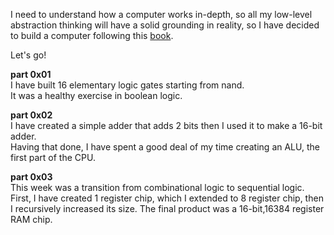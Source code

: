 
I need to understand how a computer works in-depth, so all my low-level abstraction thinking will have a solid grounding in reality, so I have decided to build a computer following this <a href=https://www.amazon.com/Elements-Computing-Systems-Building-Principles/dp/0262640686 tag="a1">book</a>.

Let's go!

<b>part 0x01</b><br>
I have built 16 elementary logic gates starting from nand.<br>
It was a healthy exercise in boolean logic.

<b>part 0x02</b><br>
I have created a simple adder that adds 2 bits then I used it to make a 16-bit adder.<br>
Having that done, I have spent a good deal of my time creating an ALU, the first part of the CPU.

<b>part 0x03</b><br>
This week was a transition from combinational logic to sequential logic.<br>
First, I have created 1 register chip, which I extended to 8 register chip, then I recursively increased its size. 
The final product was a 16-bit,16384 register RAM chip.
